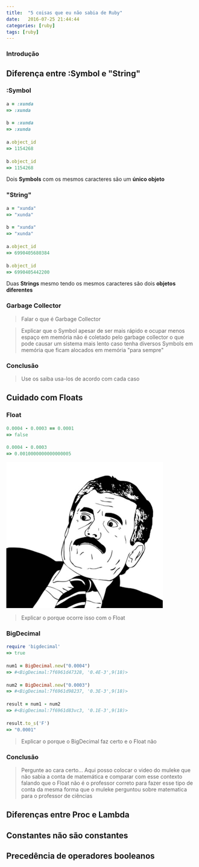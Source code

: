 ```yaml
---
title:  "5 coisas que eu não sabia de Ruby"
date:   2016-07-25 21:44:44
categories: [ruby]
tags: [ruby]
---
```


### Introdução

##  Diferença entre :Symbol e "String"

### :Symbol

```ruby
a = :xunda
=> :xunda

b = :xunda
=> :xunda

a.object_id
=> 1154268

b.object_id
=> 1154268
```

Dois **Symbols** com os mesmos caracteres são um **único objeto**

### "String"

```ruby
a = "xunda"
=> "xunda"

b = "xunda"
=> "xunda"

a.object_id
=> 6990405680384

b.object_id
=> 6990405442200
```

Duas **Strings** mesmo tendo os mesmos caracteres são dois **objetos
diferentes**

### Garbage Collector

> Falar o que é Garbage Collector

> Explicar que o Symbol apesar de ser mais rápido e ocupar menos espaço em
memória não é coletado pelo garbage collector o que pode causar um
sistema mais lento caso tenha diversos Symbols em memória que ficam
alocados em memória "para sempre"

### Conclusão

> Use os saiba usa-los de acordo com cada caso

##  Cuidado com Floats

### Float

```ruby
0.0004 - 0.0003 == 0.0001
=> false

0.0004 - 0.0003
=> 0.0010000000000000005
```
![ish](/images/posts/2016-07-25-5-coisas-que-eu-sabia-de-ruby/ish.jpg)

> Explicar o porque ocorre isso com o Float

### BigDecimal

```ruby
require 'bigdecimal'
=> true

num1 = BigDecimal.new("0.0004")
=> #<BigDecimal:7f6961d47328, '0.4E-3',9(18)>

num2 = BigDecimal.new("0.0003")
=> #<BigDecimal:7f6961d98237, '0.3E-3',9(18)>

result = num1 - num2
=> #<BigDecimal:7f6961d83vc3, '0.1E-3',9(18)>

result.to_s('F')
=> "0.0001"
```

> Explicar o porque o BigDecimal faz certo e o Float não

### Conclusão

> Pergunte ao cara certo...
> Aqui posso colocar o video do muleke que não sabia a conta de
> matemática e comparar com esse contexto falando que o Float não é o
> professor correto para fazer esse tipo de conta da mesma forma que o
> muleke perguntou sobre matematica para o professor de ciências

##  Diferenças entre Proc e Lambda

##  Constantes não são constantes

##  Precedência de operadores booleanos
